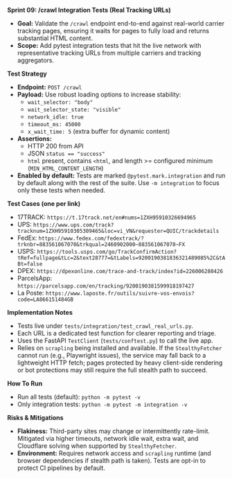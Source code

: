 **Sprint 09: /crawl Integration Tests (Real Tracking URLs)**

- **Goal:** Validate the `/crawl` endpoint end-to-end against real-world carrier tracking pages, ensuring it waits for pages to fully load and returns substantial HTML content.
- **Scope:** Add pytest integration tests that hit the live network with representative tracking URLs from multiple carriers and tracking aggregators.

**Test Strategy**

- **Endpoint:** `POST /crawl`
- **Payload:** Use robust loading options to increase stability:
  - `wait_selector: "body"`
  - `wait_selector_state: "visible"`
  - `network_idle: true`
  - `timeout_ms: 45000`
  - `x_wait_time: 5` (extra buffer for dynamic content)
- **Assertions:**
  - HTTP 200 from API
  - JSON `status == "success"`
  - `html` present, contains `<html`, and length >= configured minimum (`MIN_HTML_CONTENT_LENGTH`)
- **Enabled by default:** Tests are marked `@pytest.mark.integration` and run by default along with the rest of the suite. Use `-m integration` to focus only these tests when needed.

**Test Cases (one per link)**

- 17TRACK: `https://t.17track.net/en#nums=1ZXH95910326694965`
- UPS: `https://www.ups.com/track?tracknum=1ZXH95910305309465&loc=vi_VN&requester=QUIC/trackdetails`
- FedEx: `https://www.fedex.com/fedextrack/?trknbr=883561067070&trkqual=2460902000~883561067070~FX`
- USPS: `https://tools.usps.com/go/TrackConfirmAction?tRef=fullpage&tLc=2&text28777=&tLabels=9200190381836321489085%2C&tABt=false`
- DPEX: `https://dpexonline.com/trace-and-track/index?id=226006280426`
- ParcelsApp: `https://parcelsapp.com/en/tracking/9200190381599918197427`
- La Poste: `https://www.laposte.fr/outils/suivre-vos-envois?code=LA866151484GB`

**Implementation Notes**

- Tests live under `tests/integration/test_crawl_real_urls.py`.
- Each URL is a dedicated test function for clearer reporting and triage.
- Uses the FastAPI `TestClient` (`tests/conftest.py`) to call the live app.
- Relies on `scrapling` being installed and available. If the `StealthyFetcher` cannot run (e.g., Playwright issues), the service may fall back to a lightweight HTTP fetch; pages protected by heavy client-side rendering or bot protections may still require the full stealth path to succeed.

**How To Run**

- Run all tests (default): `python -m pytest -v`
- Only integration tests: `python -m pytest -m integration -v`

**Risks & Mitigations**

- **Flakiness:** Third-party sites may change or intermittently rate-limit. Mitigated via higher timeouts, network idle wait, extra wait, and Cloudflare solving when supported by `StealthyFetcher`.
- **Environment:** Requires network access and `scrapling` runtime (and browser dependencies if stealth path is taken). Tests are opt-in to protect CI pipelines by default.
